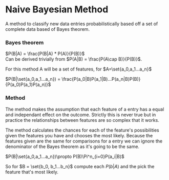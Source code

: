 # Naive Bayesian Method
A method to classify new data entries probabilistically based off a set of complete data based of Bayes theorem.

### Bayes theorem
$P(B|A) = \frac{P(B|A) * P(A)}{P(B)}$ \
Can be derived trivially from $P(A|B) = \frac{P(A\cap B)}{P(B)}$.

For this method A will be a set of features, for $A=\set{a_0,a_1...a_n}$ 

$P(B|\set{a_0,a_1...a_n}) = \frac{P(a_0|B)P(a_1|B)...P(a_n|B)P(B)}{P(a_0)P(a_1)P(a_n)}$

### Method
The method makes the assumption that each feature of a entry has a equal and independant effect on the outcome. Strictly this is never true but in practice the relationships between features are so complex that it works.

The method calculates the chances for each of the feature's possibilities given the features you have and chooses the most likely. Because the features given are the same for comparisons for a entry we can ignore the denominator of the Bayes theorem as it's going to be the same.

$P(B|\set{a_0,a_1...a_n})\propto P(B)\Pi^n_{i=0}P(a_i|B)$

So for $B = \set{b_0, b_1...b_n}$ compute each $P(b|A)$ and the pick the feature that's most likely.